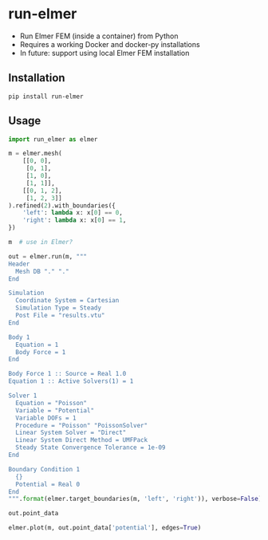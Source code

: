 # run-elmer

- Run Elmer FEM (inside a container) from Python
- Requires a working Docker and docker-py installations
- In future: support using local Elmer FEM installation

## Installation

```
pip install run-elmer
```

## Usage


```python
import run_elmer as elmer

m = elmer.mesh(
    [[0, 0],
     [0, 1],
     [1, 0],
     [1, 1]],
    [[0, 1, 2],
     [1, 2, 3]]
).refined(2).with_boundaries({
    'left': lambda x: x[0] == 0,
    'right': lambda x: x[0] == 1,
})

m  # use in Elmer?
```


```python
out = elmer.run(m, """
Header
  Mesh DB "." "."
End

Simulation
  Coordinate System = Cartesian
  Simulation Type = Steady
  Post File = "results.vtu"
End

Body 1
  Equation = 1
  Body Force = 1
End

Body Force 1 :: Source = Real 1.0
Equation 1 :: Active Solvers(1) = 1

Solver 1
  Equation = "Poisson"
  Variable = "Potential"
  Variable DOFs = 1
  Procedure = "Poisson" "PoissonSolver"
  Linear System Solver = "Direct"
  Linear System Direct Method = UMFPack
  Steady State Convergence Tolerance = 1e-09
End

Boundary Condition 1
  {}
  Potential = Real 0
End
""".format(elmer.target_boundaries(m, 'left', 'right')), verbose=False)
```


```python
out.point_data
```


```python
elmer.plot(m, out.point_data['potential'], edges=True)
```
